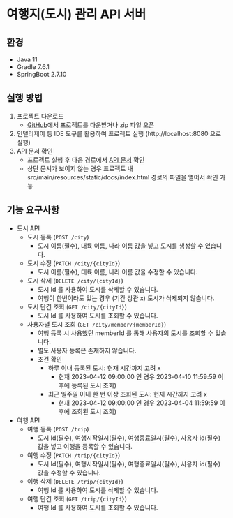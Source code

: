 # 여행지(도시) 관리 API 서버

## 환경
- Java 11
- Gradle 7.6.1
- SpringBoot 2.7.10

## 실행 방법
1. 프로젝트 다운로드
    - [GitHub](https://github.com/hanbee1005/triple-travel)에서 프로젝트를 다운받거나 zip 파일 오픈
2. 인텔리제이 등 IDE 도구를 활용하여 프로젝트 실행 (http://localhost:8080 으로 실행)
3. API 문서 확인
    - 프로젝트 실행 후 다음 경로에서 [API 문서](http://localhost:8080/docs/index.html) 확인
    - 상단 문서가 보이지 않는 경우 프로젝트 내 src/main/resources/static/docs/index.html 경로의 파일을 열어서 확인 가능

## 기능 요구사항
- 도시 API
  + 도시 등록 (```POST /city```)
    - 도시 이름(필수), 대륙 이름, 나라 이름 값을 넣고 도시를 생성할 수 있습니다.
  + 도시 수정 (```PATCH /city/{cityId}```)
    - 도시 이름(필수), 대륙 이름, 나라 이름 값을 수정할 수 있습니다.
  + 도시 삭제 (```DELETE /city/{cityId}```)
    - 도시 Id 를 사용하여 도시를 삭제할 수 있습니다.
    - 여행이 한번이라도 있는 경우 (기간 상관 x) 도시가 삭제되지 않습니다.
  + 도시 단건 조회 (```GET /city/{cityId}```)
    - 도시 Id 를 사용하여 도시를 조회할 수 있습니다.
  + 사용자별 도시 조회 (```GET /city/member/{memberId}```)
    - 여행 등록 시 사용했던 memberId 를 통해 사용자의 도시를 조회할 수 있습니다.
    - 별도 사용자 등록은 존재하지 않습니다.
    - 조건 확인
      + 하루 이내 등록된 도시: 현재 시간까지 고려 x
        - 현재 2023-04-12 09:00:00 인 경우 2023-04-10 11:59:59 이후에 등록된 도시 조회)
      + 최근 일주일 이내 한 번 이상 조회된 도시: 현재 시간까지 고려 x
        - 현재 2023-04-12 09:00:00 인 경우 2023-04-04 11:59:59 이후에 조회된 도시 조회)
- 여행 API
  + 여행 등록 (```POST /trip```)
    - 도시 Id(필수), 여행시작일시(필수), 여행종료일시(필수), 사용자 id(필수) 값을 넣고 여행을 등록할 수 있습니다.
  + 여행 수정 (```PATCH /trip/{cityId}```)
    - 도시 Id(필수), 여행시작일시(필수), 여행종료일시(필수), 사용자 id(필수) 값을 수정할 수 있습니다.
  + 여행 삭제 (```DELETE /trip/{cityId}```)
    - 여행 Id 를 사용하여 도시를 삭제할 수 있습니다.
  + 여행 단건 조회 (```GET /trip/{cityId}```)
    - 여행 Id 를 사용하여 도시를 조회할 수 있습니다.
